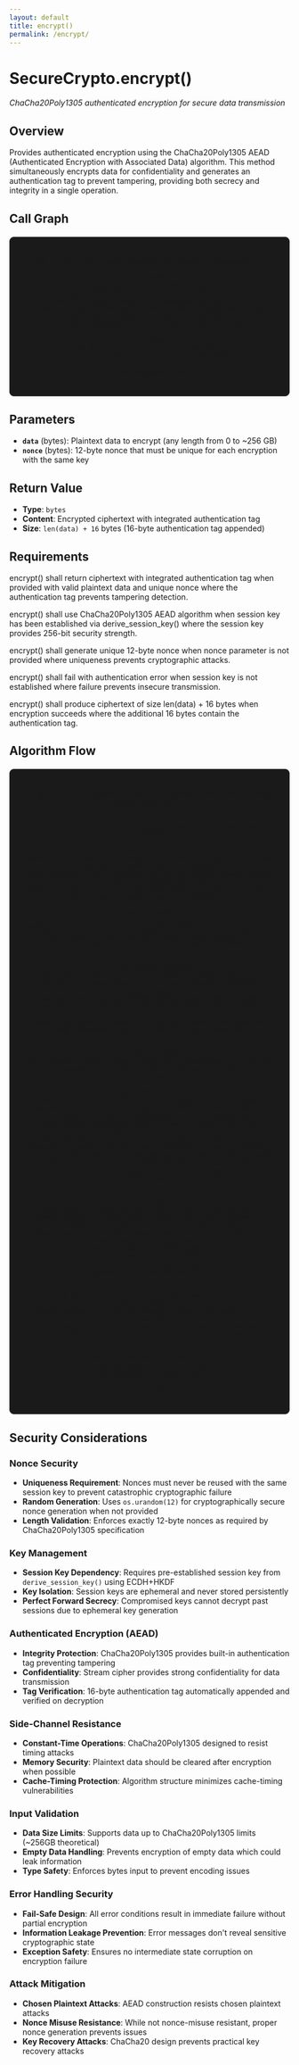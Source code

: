 ```yaml
---
layout: default
title: encrypt()
permalink: /encrypt/
---
```


<script>
document.documentElement.style.setProperty('--bg-color', '#0d1117');
document.body.style.backgroundColor = '#0d1117';
document.body.style.color = '#f0f6fc';
</script>


<style>
.butterfly-diagram {
  text-align: center;
  margin: 20px 0;
  padding: 20px;
  background: #1a1a1a;
  border: 1px solid #333;
  border-radius: 8px;
}
</style>

# SecureCrypto.encrypt()

*ChaCha20Poly1305 authenticated encryption for secure data transmission*

## Overview

Provides authenticated encryption using the ChaCha20Poly1305 AEAD (Authenticated Encryption with Associated Data) algorithm. This method simultaneously encrypts data for confidentiality and generates an authentication tag to prevent tampering, providing both secrecy and integrity in a single operation.

## Call Graph

<div class="butterfly-diagram">

{% graphviz %}
digraph {
    rankdir=LR;
    bgcolor="transparent";
    
    // Nodes
    send_files [label="send_files()" shape=box style=filled fillcolor="#f78166" fontcolor="white" fontsize=11];
    encrypt [label="encrypt()" shape=box style=filled fillcolor="#58a6ff" fontcolor="white" fontsize=12 penwidth=3];
    cipher_encrypt [label="cipher.encrypt()" shape=box style=filled fillcolor="#56d364" fontcolor="white" fontsize=11];
    
    // Edges
    send_files -> encrypt [color="#6e7681"];
    encrypt -> cipher_encrypt [color="#6e7681"];
}
{% endgraphviz %}
</div>

## Parameters

- **`data`** (bytes): Plaintext data to encrypt (any length from 0 to ~256 GB)
- **`nonce`** (bytes): 12-byte nonce that must be unique for each encryption with the same key

## Return Value

- **Type**: `bytes`
- **Content**: Encrypted ciphertext with integrated authentication tag
- **Size**: `len(data) + 16` bytes (16-byte authentication tag appended)

## Requirements

encrypt() shall return ciphertext with integrated authentication tag when provided with valid plaintext data and unique nonce where the authentication tag prevents tampering detection.

encrypt() shall use ChaCha20Poly1305 AEAD algorithm when session key has been established via derive_session_key() where the session key provides 256-bit security strength.

encrypt() shall generate unique 12-byte nonce when nonce parameter is not provided where uniqueness prevents cryptographic attacks.

encrypt() shall fail with authentication error when session key is not established where failure prevents insecure transmission.

encrypt() shall produce ciphertext of size len(data) + 16 bytes when encryption succeeds where the additional 16 bytes contain the authentication tag.

## Algorithm Flow

<div class="butterfly-diagram">

{% graphviz %}
digraph {
    rankdir=TB;
    bgcolor="transparent";
    edge [color="#6e7681"];
    
    // Start
    start [label="Start: encrypt(data, nonce)" shape=ellipse style=filled fillcolor="#58a6ff" fontcolor="white"];
    
    // Input validation
    check_data [label="data provided?" shape=diamond style=filled fillcolor="#ffeb3b" fontcolor="white"];
    check_session [label="Session key\nestablished?" shape=diamond style=filled fillcolor="#ffeb3b" fontcolor="white"];
    check_nonce [label="nonce provided?" shape=diamond style=filled fillcolor="#ffeb3b" fontcolor="white"];
    
    // Nonce handling
    gen_nonce [label="Generate 12-byte nonce\nos.urandom(12)" shape=box style=filled fillcolor="#ff9800" fontcolor="white"];
    validate_nonce [label="Validate nonce length\n(must be 12 bytes)" shape=box style=filled fillcolor="#ff9800" fontcolor="white"];
    
    // Encryption process
    prep_cipher [label="Prepare ChaCha20Poly1305\ncipher with session key" shape=box style=filled fillcolor="#2196f3" fontcolor="white"];
    encrypt_data [label="cipher.encrypt(nonce, data)\nAEAD encryption" shape=box style=filled fillcolor="#4caf50" fontcolor="white"];
    append_tag [label="Ciphertext includes:\ndata + 16-byte auth tag" shape=box style=filled fillcolor="#4caf50" fontcolor="white"];
    
    // Success path
    return_result [label="Return ciphertext\n(len(data) + 16 bytes)" shape=ellipse style=filled fillcolor="#4caf50" fontcolor="white"];
    
    // Error paths
    error_no_data [label="ValueError:\nEmpty data not allowed" shape=box style=filled fillcolor="#f44336" fontcolor="white"];
    error_no_session [label="CryptographicError:\nSession key not established" shape=box style=filled fillcolor="#f44336" fontcolor="white"];
    error_bad_nonce [label="ValueError:\nInvalid nonce length" shape=box style=filled fillcolor="#f44336" fontcolor="white"];
    error_encrypt [label="CryptographicError:\nEncryption failed" shape=box style=filled fillcolor="#f44336" fontcolor="white"];
    raise_error [label="Raise Exception" shape=ellipse style=filled fillcolor="#f44336" fontcolor="white"];
    
    // Main flow
    start -> check_data;
    check_data -> check_session [label="Yes" color="green"];
    check_session -> check_nonce [label="Yes" color="green"];
    check_nonce -> gen_nonce [label="No" color="orange"];
    check_nonce -> validate_nonce [label="Yes" color="blue"];
    gen_nonce -> prep_cipher;
    validate_nonce -> prep_cipher;
    prep_cipher -> encrypt_data;
    encrypt_data -> append_tag;
    append_tag -> return_result;
    
    // Error flows
    check_data -> error_no_data [label="No" color="red" style=dashed];
    check_session -> error_no_session [label="No" color="red" style=dashed];
    validate_nonce -> error_bad_nonce [color="red" style=dashed];
    encrypt_data -> error_encrypt [color="red" style=dashed];
    
    error_no_data -> raise_error;
    error_no_session -> raise_error;
    error_bad_nonce -> raise_error;
    error_encrypt -> raise_error;
}
{% endgraphviz %}

</div>

## Security Considerations

### **Nonce Security**
- **Uniqueness Requirement**: Nonces must never be reused with the same session key to prevent catastrophic cryptographic failure
- **Random Generation**: Uses `os.urandom(12)` for cryptographically secure nonce generation when not provided
- **Length Validation**: Enforces exactly 12-byte nonces as required by ChaCha20Poly1305 specification

### **Key Management**
- **Session Key Dependency**: Requires pre-established session key from `derive_session_key()` using ECDH+HKDF
- **Key Isolation**: Session keys are ephemeral and never stored persistently
- **Perfect Forward Secrecy**: Compromised keys cannot decrypt past sessions due to ephemeral key generation

### **Authenticated Encryption (AEAD)**
- **Integrity Protection**: ChaCha20Poly1305 provides built-in authentication tag preventing tampering
- **Confidentiality**: Stream cipher provides strong confidentiality for data transmission
- **Tag Verification**: 16-byte authentication tag automatically appended and verified on decryption

### **Side-Channel Resistance**
- **Constant-Time Operations**: ChaCha20Poly1305 designed to resist timing attacks
- **Memory Security**: Plaintext data should be cleared after encryption when possible
- **Cache-Timing Protection**: Algorithm structure minimizes cache-timing vulnerabilities

### **Input Validation**
- **Data Size Limits**: Supports data up to ChaCha20Poly1305 limits (~256GB theoretical)
- **Empty Data Handling**: Prevents encryption of empty data which could leak information
- **Type Safety**: Enforces bytes input to prevent encoding issues

### **Error Handling Security**
- **Fail-Safe Design**: All error conditions result in immediate failure without partial encryption
- **Information Leakage Prevention**: Error messages don't reveal sensitive cryptographic state
- **Exception Safety**: Ensures no intermediate state corruption on encryption failure

### **Attack Mitigation**
- **Chosen Plaintext Attacks**: AEAD construction resists chosen plaintext attacks
- **Nonce Misuse Resistance**: While not nonce-misuse resistant, proper nonce generation prevents issues
- **Key Recovery Attacks**: ChaCha20 design prevents practical key recovery attacks

<script src="{{ "/assets/js/dark-mode.js" | relative_url }}"></script>